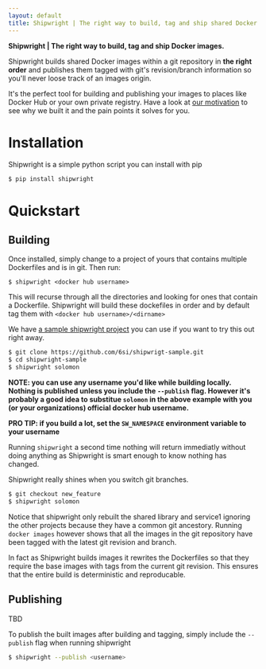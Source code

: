 ```yaml
---
layout: default
title: Shipwright | The right way to build, tag and ship shared Docker images.
---
```


<strong>Shipwright | The right way to build, tag and 
ship Docker images.</strong>


Shipwright builds shared Docker images within a git repository
in **the right order** and publishes them tagged with git's revision/branch
information so  you'll never loose track of an images origin.

It's the perfect tool for building and publishing your images to places
like Docker Hub or your own private registry. Have a look at  [our motivation](motivation.md) to see why we built it and the pain points it solves for you.


Installation
============

Shipwright is a simple python script you can install with pip

	$ pip install shipwright


Quickstart
==========


Building
--------

Once installed, simply change to a project of yours that contains multiple Dockerfiles and is in git. Then run:

	$ shipwright <docker hub username>
	
This will recurse through all the directories and looking for ones that contain a Dockerfile. Shipwright will build these dockefiles in order and by default tag them with `<docker hub username>/<dirname>`


We have [a sample shipwright project](https://github.com/6si/shipwrigt-sample) you can use if you want to try this out right away.

```bash
$ git clone https://github.com/6si/shipwrigt-sample.git
$ cd shipwright-sample
$ shipwright solomon
```

**NOTE: you can use any username you'd like while building locally. Nothing is published unless you include the `--publish` flag. However  it's probably a good idea to substitue `solomon` in the above example with you (or your organizations) official docker hub username.**

**PRO TIP: if you build a lot, set the `SW_NAMESPACE` environment variable to your username**

Running `shipwright` a second time nothing will return immediatly without doing anything as Shipwright is smart enough to know nothing has changed.

Shipwright really shines when you switch git branches.

```bash
$ git checkout new_feature
$ shipwright solomon
```

Notice that shipwright only rebuilt  the shared library and service1 ignoring the other projects because they have a common git ancestory. Running `docker images` however shows that all the images in the git repository have been tagged with the latest git revision and branch. 

In fact as Shipwright builds  images it rewrites the Dockerfiles so that they require the base images with tags from the current git revision. This ensures that the entire build is deterministic and reproducable.

Publishing
----------
TBD

To publish the built images after building and tagging, simply include the `--publish` flag when running shipwright

```bash
$ shipwright --publish <username> 
```




